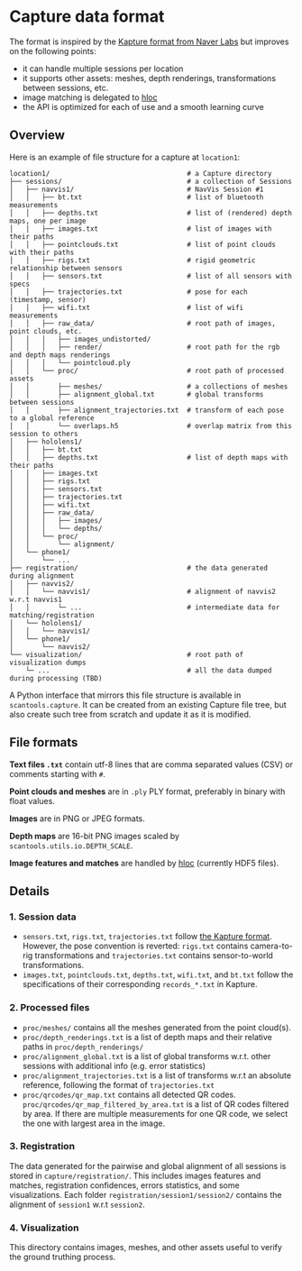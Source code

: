 # Capture data format

The format is inspired by the [Kapture format from Naver Labs](https://github.com/naver/kapture/blob/main/kapture_format.adoc) but improves on the following points:

- it can handle multiple sessions per location
- it supports other assets: meshes, depth renderings, transformations between sessions, etc.
- image matching is delegated to [hloc](https://github.com/cvg/Hierarchical-Localization)
- the API is optimized for each of use and a smooth learning curve

## Overview

Here is an example of file structure for a capture at `location1`:

```
location1/                                  # a Capture directory
├── sessions/                               # a collection of Sessions
│   ├── navvis1/                            # NavVis Session #1
│   │   ├── bt.txt                          # list of bluetooth measurements
│   │   ├── depths.txt                      # list of (rendered) depth maps, one per image
│   │   ├── images.txt                      # list of images with their paths
│   │   ├── pointclouds.txt                 # list of point clouds with their paths
│   │   ├── rigs.txt                        # rigid geometric relationship between sensors
│   │   ├── sensors.txt                     # list of all sensors with specs
│   │   ├── trajectories.txt                # pose for each (timestamp, sensor)
│   │   ├── wifi.txt                        # list of wifi measurements
│   │   ├── raw_data/                       # root path of images, point clouds, etc.
│   │   │   ├── images_undistorted/
│   │   │   ├── render/                     # root path for the rgb and depth maps renderings
│   │   │   └── pointcloud.ply
│   │   └── proc/                           # root path of processed assets
│   │       ├── meshes/                     # a collections of meshes
│   │       ├── alignment_global.txt        # global transforms between sessions
│   │       ├── alignment_trajectories.txt  # transform of each pose to a global reference
│   │       └── overlaps.h5                 # overlap matrix from this session to others
│   ├── hololens1/
│   │   ├── bt.txt
│   │   ├── depths.txt                      # list of depth maps with their paths
│   │   ├── images.txt
│   │   ├── rigs.txt
│   │   ├── sensors.txt
│   │   ├── trajectories.txt
│   │   ├── wifi.txt
│   │   ├── raw_data/
│   │   │   ├── images/
│   │   │   └── depths/
│   │   └── proc/
│   │       └── alignment/
│   └── phone1/
│       └── ...
├── registration/                           # the data generated during alignment
│   ├── navvis2/
│   │   └── navvis1/                        # alignment of navvis2 w.r.t navvis1
│   │       └─ ...                          # intermediate data for matching/registration
│   └── hololens1/
│   │   └── navvis1/
│   └── phone1/
│       └── navvis2/
└── visualization/                          # root path of visualization dumps
    └─ ...                                  # all the data dumped during processing (TBD)
```

A Python interface that mirrors this file structure is available in `scantools.capture`. It can be created from an existing Capture file tree, but also create such tree from scratch and update it as it is modified.

## File formats

**Text files `.txt`** contain utf-8 lines that are comma separated values (CSV) or comments starting with `#`.

**Point clouds and meshes** are in `.ply` PLY format, preferably in binary with float values.

**Images** are in PNG or JPEG formats.

**Depth maps** are 16-bit PNG images scaled by `scantools.utils.io.DEPTH_SCALE`.

**Image features and matches** are handled by [hloc](https://github.com/cvg/Hierarchical-Localization) (currently HDF5 files).

## Details

### 1. Session data

- `sensors.txt`, `rigs.txt`, `trajectories.txt` follow [the Kapture format](https://github.com/naver/kapture/blob/main/kapture_format.adoc#2--sensors). However, the pose convention is reverted: `rigs.txt` contains camera-to-rig transformations and `trajectories.txt` contains sensor-to-world transformations.
- `images.txt`, `pointclouds.txt`, `depths.txt`, `wifi.txt`, and `bt.txt` follow the specifications of their corresponding `records_*.txt` in Kapture.

### 2. Processed files

- `proc/meshes/` contains all the meshes generated from the point cloud(s).
- `proc/depth_renderings.txt` is a list of depth maps and their relative paths in `proc/depth_renderings/`
- `proc/alignment_global.txt` is a list of global transforms w.r.t. other sessions with additional info (e.g. error statistics)
- `proc/alignment_trajectories.txt` is a list of transforms w.r.t an absolute reference, following the format of `trajectories.txt`
- `proc/qrcodes/qr_map.txt` contains all detected QR codes.
  `proc/qrcodes/qr_map_filtered_by_area.txt` is a list of QR codes filtered by area.
  If there are multiple measurements for one QR code, we select the one with
  largest area in the image.

### 3. Registration

The data generated for the pairwise and global alignment of all sessions is stored in `capture/registration/`. This includes images features and matches, registration confidences, errors statistics, and some visualizations. Each folder `registration/session1/session2/` contains the alignment of `session1` w.r.t `session2`.

### 4. Visualization

This directory contains images, meshes, and other assets useful to verify the ground truthing process.
